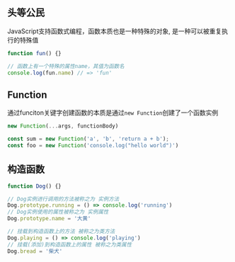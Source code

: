 ## 头等公民

JavaScript支持函数式编程，函数本质也是一种特殊的对象, 是一种可以被重复执行的特殊值

```js
function fun() {}

// 函数上有一个特殊的属性name，其值为函数名
console.log(fun.name) // => 'fun'
```





## Function

通过funciton关键字创建函数的本质是通过`new Function`创建了一个函数实例

```js
new Function(...args, functionBody)
```

```js
const sum = new Function('a', 'b', 'return a + b');
const foo = new Function('console.log("hello world")')
```



## 构造函数

```js
function Dog() {}

// Dog实例进行调用的方法被称之为 实例方法
Dog.prototype.running = () => console.log('running')
// Dog实例使用的属性被称之为 实例属性
Dog.prototype.name = '大黄'

// 挂载到构造函数上的方法 被称之为类方法
Dog.playing = () => console.log('playing')
// 挂载(添加)到构造函数上的属性 被称之为类属性
Dog.bread = '柴犬'
```

